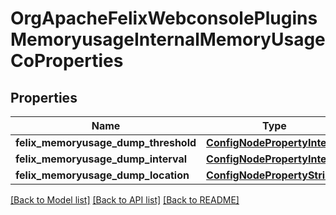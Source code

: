 # OrgApacheFelixWebconsolePluginsMemoryusageInternalMemoryUsageCoProperties

## Properties
Name | Type | Description | Notes
------------ | ------------- | ------------- | -------------
**felix_memoryusage_dump_threshold** | [**ConfigNodePropertyInteger**](ConfigNodePropertyInteger.md) |  | [optional] 
**felix_memoryusage_dump_interval** | [**ConfigNodePropertyInteger**](ConfigNodePropertyInteger.md) |  | [optional] 
**felix_memoryusage_dump_location** | [**ConfigNodePropertyString**](ConfigNodePropertyString.md) |  | [optional] 

[[Back to Model list]](../README.md#documentation-for-models) [[Back to API list]](../README.md#documentation-for-api-endpoints) [[Back to README]](../README.md)


